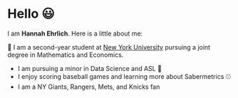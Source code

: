 # Hello 😃

I am **Hannah Ehrlich**. Here is a little about me:

📓 I am a second-year student at [New York University](https://www.nyu.edu/) pursuing a joint degree in Mathematics and Economics.
* I am pursuing a minor in Data Science and ASL 🤟
* I enjoy scoring baseball games and learning more about Sabermetrics ⚾
* I am a NY Giants, Rangers, Mets, and Knicks fan
